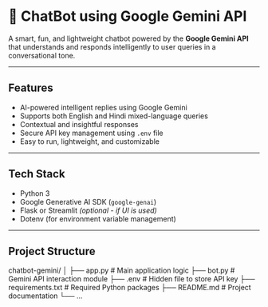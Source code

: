 # 🤖 ChatBot using Google Gemini API

A smart, fun, and lightweight chatbot powered by the **Google Gemini API** that understands and responds intelligently to user queries in a conversational tone.

---

## Features

- AI-powered intelligent replies using Google Gemini
- Supports both English and Hindi mixed-language queries
- Contextual and insightful responses
- Secure API key management using `.env` file
- Easy to run, lightweight, and customizable

---

## Tech Stack

- Python 3
- Google Generative AI SDK (`google-genai`)
- Flask or Streamlit *(optional - if UI is used)*
- Dotenv (for environment variable management)

---

## Project Structure

chatbot-gemini/
│
├── app.py                  # Main application logic
├── bot.py                  # Gemini API interaction module
├── .env                    # Hidden file to store API key
├── requirements.txt        # Required Python packages
├── README.md               # Project documentation
└── ...
